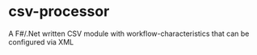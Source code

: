 csv-processor
=============

A F#/.Net written CSV module with workflow-characteristics that can be configured via XML
